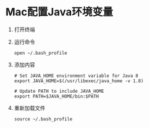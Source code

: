 # Mac配置Java环境变量

1. 打开终端

2. 运行命令

   ```shell
   open ~/.bash_profile
   ```

3. 添加内容

   ```shell
   # Set JAVA_HOME environment variable for Java 8
   export JAVA_HOME=$(/usr/libexec/java_home -v 1.8)
   
   # Update PATH to include JAVA_HOME
   export PATH=$JAVA_HOME/bin:$PATH
   ```

4. 重新加载文件

   ```shell
   source ~/.bash_profile
   ```